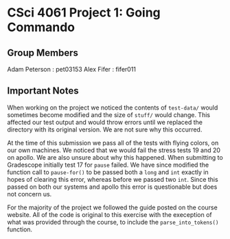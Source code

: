 # CSci 4061 Project 1: Going Commando

## Group Members

Adam Peterson : pet03153
Alex Fifer : fifer011

## Important Notes

When working on the project we noticed the contents of `test-data/` would sometimes become modified and
the size of `stuff/` would change. This affected our test output and would throw errors until we replaced
the directory with its original version. We are not sure why this occurred.

At the time of this submission we pass all of the tests with flying colors, on our own machines. We
noticed that we would fail the stress tests 19 and 20 on apollo. We are also unsure about why this
happened. When submitting to Gradescope initially test 17 for `pause` failed. We have since modified
the function call to `pause-for()` to be passed both a `long` and `int` exactly in hopes of clearing
this error, whereas before we passed two `int`. Since this passed on both our systems and apollo
this error is questionable but does not concern us.

For the majority of the project we followed the guide posted on the course website. All of the code
is original to this exercise with the exeception of what was provided through the course, to include
the `parse_into_tokens()` function.
